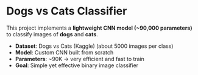 # Dogs vs Cats Classifier

This project implements a **lightweight CNN model (~90,000 parameters)** to classify images of **dogs** and **cats**.  

- **Dataset**: Dogs vs Cats (Kaggle) (about 5000 images per class)
- **Model**: Custom CNN built from scratch  
- **Parameters**: ~90K → very efficient and fast to train  
- **Goal**: Simple yet effective binary image classifier
